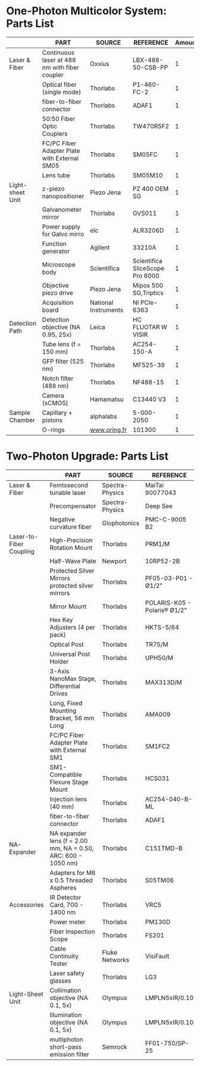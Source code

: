 # One-Photon Multicolor System: Parts List

|                         | PART                                                          | SOURCE               | REFERENCE                       | Amount |
|-------------------------|---------------------------------------------------------------|----------------------|---------------------------------|--------|
| Laser & Fiber           | Continuous laser at 488 nm	with fiber coupler                | Oxxius               | LBX-488-50-CSB-PP               |  1     |
|                         | Optical fiber (single mode)                                   | Thorlabs             | P1-460-FC-2                     |  1     |
|                         | fiber-to-fiber connector                                      | Thorlabs             | ADAF1                           |  1     |
|                         | 50:50 Fiber Optic Couplers                                    | Thorlabs             | TW470R5F2                       |  1     |
|                         | FC/PC Fiber Adapter Plate with External SM05                  | Thorlabs             | SM05FC                          |  1     |
|                         | Lens tube                                                     | Thorlabs             | SM05M10                         |  1     |
| Light-sheet Unit        | z-piezo nanopositioner                                        | Piezo Jena           | PZ 400 OEM SG                   |  1     |
|                         | Galvanometer mirror                                           | Thorlabs             | GVS011                          |  1     |
|                         | Power supply for Galvo mirro                                  | elc                  | ALR3206D                        |  1     |
|                         | Function generator                                            | Agilent              | 33210A                          |  1     |
|                         | Microscope body                                               | Scientifica          | Scientifica SliceScope Pro 6000 |  1     |
|                         | Objective piezo drive                                         | Piezo Jena           | Mipos 500 SG,Triptics           |  1     |
|                         | Acquisition board                                             | National Instruments | NI PCIe-6363                    |  1     |
| Detection Path          | Detection objective (NA 0.95, 25x)                            | Leica                | HC FLUOTAR W VISIR              |  1     |
|                         | Tube lens (f = 150 mm)                                        | Thorlabs             | AC254-150-A                     |  1     |
|                         | GFP filter (525 nm)                                           | Thorlabs             | MF525-39                        |  1     |
|                         | Notch filter (488 nm)                                         | Thorlabs             | NF488-15                        |  1     |
|                         | Camera (sCMOS)                                                | Hamamatsu            | C13440 V3                       |  1     |
| Sample Chamber          | Capillary + pistons                                           | alphalabs            | 5-000-2050                      |  1     |
|                         | O-rings                                                       | www.oring.fr         | 101300                          |  1     |

# Two-Photon Upgrade: Parts List

|                         |PART                                                           | SOURCE               | REFERENCE                       | Amount |
|-------------------------|---------------------------------------------------------------|----------------------|---------------------------------|--------|
| Laser & Fiber           | Femtosecond tunable laser                                     | Spectra-Physics      | MaiTai 90077043                 |  1     |
|                         | Precompensator                                                | Spectra-Physics      | Deep See                        |  1     |
|                         | Negative curvature fiber                                      | Glophotonics         | PMC-C-9005 B2                   |  1     |
| Laser-to-Fiber Coupling | High-Precision Rotation Mount                                 | Thorlabs             | PRM1/M                          |  2     |
|                         | Half-Wave Plate                                               | Newport              | 10RP52-2B                       |  2     |
|                         | Protected Silver Mirrors   protected silver mirrors           | Thorlabs             | PF05-03-P01 - Ø1/2"             |  5     | 
|                         | Mirror Mount                                                  | Thorlabs             | POLARIS-K05 - Polaris® Ø1/2"    |  5     | 
|                         | Hex Key Adjusters  (4 per pack)                               | Thorlabs             | HKTS-5/64                       |  1     |
|                         | Optical Post                                                  | Thorlabs             | TR75/M                          |  5     |
|                         | Universal Post Holder                                         | Thorlabs             | UPH50/M                         |  5     |
|                         | 3-Axis NanoMax Stage, Differential Drives                     | Thorlabs             | MAX313D/M                       |  1     | 
|                         | Long, Fixed Mounting Bracket, 56 mm Long                      | Thorlabs             | AMA009                          |  1     | 
|                         | FC/PC Fiber Adapter Plate with External SM1                   | Thorlabs             | SM1FC2                          |  1     | 
|                         | SM1-Compatible Flexure Stage Mount                            | Thorlabs             | HCS031                          |  1     |
|                         | Injection lens (40 mm)                                        | Thorlabs             | AC254-040-B-ML                  |  1     |
|                         | fiber-to-fiber connector                                      | Thorlabs             | ADAF1                           |  1     |
| NA-Expander             | NA expander lens (f = 2.00 mm, NA = 0.50, ARC: 600 - 1050 nm) | Thorlabs             | C151TMD-B                       |  1     |
|                         | Adapters for M6 x 0.5 Threaded Aspheres                       | Thorlabs             | S05TM06                         |  1     |
| Accessories             | IR Detector Card, 700 - 1400 nm                               | Thorlabs             | VRC5                            |  1     |
|                         | Power meter                                                   | Thorlabs             | PM130D                          |  1     |
|                         | Fiber Inspection Scope                                        | Thorlabs             | FS201                           |  1     |
|                         | Cable Continuity Tester                                       | Fluke Networks       | VisiFault                       |  1     |
|                         | Laser safety glasses                                          | Thorlabs             | LG3                             |  1     |
| Light-Sheet Unit        | Collimation objective (NA 0.1, 5x)                            | Olympus              | LMPLN5xIR/0.10                  |  1     |
|                         | Illumination objective (NA 0.1, 5x)                           | Olympus              | LMPLN5xIR/0.10                  |  1     |
|                         | multiphoton short-pass emission filter                        | Semrock              | FF01-750/SP-25                  |  1     |








